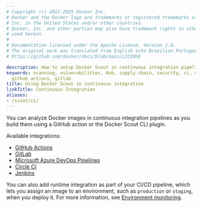 ```yaml
---
# Copyright (c) 2013-2025 Docker Inc.
# Docker and the Docker logo are trademarks or registered trademarks of Docker,
# Inc. in the United States and/or other countries.
# Docker, Inc. and other parties may also have trademark rights in other terms
# used herein.
#
# Documentation licensed under the Apache License, Version 2.0.
# The original work was translated from English into Brazilian Portuguese.
# https://github.com/docker/docs/blob/main/LICENSE

description: How to setup Docker Scout in continuous integration pipelines
keywords: scanning, vulnerabilities, Hub, supply chain, security, ci, continuous integration,
  github actions, gitlab
title: Using Docker Scout in continuous integration
linkTitle: Continuous Integration
aliases:
- /scout/ci/
---
```

You can analyze Docker images in continuous integration pipelines as you build
them using a GitHub action or the Docker Scout CLI plugin.

Available integrations:

- [GitHub Actions](gha.md)
- [GitLab](gitlab.md)
- [Microsoft Azure DevOps Pipelines](azure.md)
- [Circle CI](circle-ci.md)
- [Jenkins](jenkins.md)

You can also add runtime integration as part of your CI/CD pipeline, which lets
you assign an image to an environment, such as `production` or `staging`, when
you deploy it. For more information, see [Environment monitoring](../environment/_index.md).
